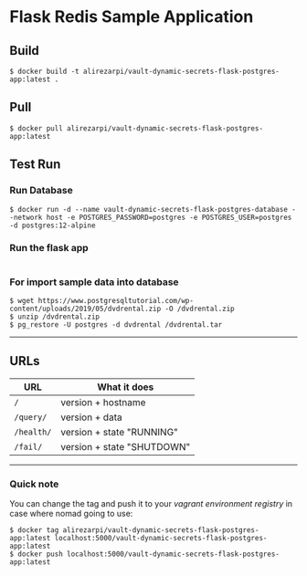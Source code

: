# Flask Redis Sample Application

## Build

`$ docker build -t alirezarpi/vault-dynamic-secrets-flask-postgres-app:latest .`

## Pull
`$ docker pull alirezarpi/vault-dynamic-secrets-flask-postgres-app:latest`

## Test Run
### Run Database
```
$ docker run -d --name vault-dynamic-secrets-flask-postgres-database --network host -e POSTGRES_PASSWORD=postgres -e POSTGRES_USER=postgres -d postgres:12-alpine
```
### Run the flask app
```$ docker run -it --rm --name vault-dynamic-secrets-flask-postgres-app --network host -e VERSION=0.0.0 -e DB_HOST=localhost -e DB_NAME=dvdrental -e DB_USER=postgres -e DB_PASSWORD=postgres alirezarpi/vault-dynamic-secrets-flask-postgres-app:latest
```

### For import sample data into database
```
$ wget https://www.postgresqltutorial.com/wp-content/uploads/2019/05/dvdrental.zip -O /dvdrental.zip
$ unzip /dvdrental.zip
$ pg_restore -U postgres -d dvdrental /dvdrental.tar
```

----

## URLs

| URL        | What it does               |
| ---------- | -------------------------- |
| `/`        | version + hostname         |
| `/query/`  | version + data             |
| `/health/` | version + state "RUNNING"  |
| `/fail/`   | version + state "SHUTDOWN" |

---

### Quick note

You can change the tag and push it to your *vagrant environment registry* in case where nomad going to use:
```
$ docker tag alirezarpi/vault-dynamic-secrets-flask-postgres-app:latest localhost:5000/vault-dynamic-secrets-flask-postgres-app:latest
$ docker push localhost:5000/vault-dynamic-secrets-flask-postgres-app:latest
```
